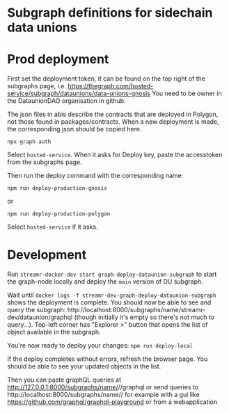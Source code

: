 # Subgraph definitions for sidechain data unions

# Prod deployment
First set the deployment token, it can be found on the top right of the subgraphs page, i.e. https://thegraph.com/hosted-service/subgraph/dataunions/data-unions-gnosis
You need to be owner in the DataunionDAO organisation in github.

The json files in abis describe the contracts that are deployed in Polygon, not those found in packages/contracts. When a new deployment is made, the corresponding json should be copied here.
```
npx graph auth
```
Select `hosted-service`.
When it asks for Deploy key, paste the accesstoken from the subgraphs page.

Then run the deploy command with the corresponding name:
```
npm run deploy-production-gnosis
```
or
```
npm run deploy-production-polygon
```
Select `hosted-service` if it asks.

# Development

Run `streamr-docker-dev start graph-deploy-dataunion-subgraph` to start the graph-node locally and deploy the `main` version of DU subgraph.

Wait until `docker logs -f streamr-dev-graph-deploy-dataunion-subgraph` shows the deployment is complete. You should now be able to see and query the subgraph: http://localhost:8000/subgraphs/name/streamr-dev/dataunion/graphql (though initially it's empty so there's not much to query...). Top-left corner has "Explorer >" button that opens the list of object available in the subgraph.

You're now ready to deploy your changes: `npm run deploy-local`

If the deploy completes without errors, refresh the browser page. You should be able to see your updated objects in the list.

Then you can paste graphQL queries at http://127.0.0.1:8000/subgraphs/name/<githubname>/<subgraphname>/graphql
or send queries to http://localhost:8000/subgraphs/name/<githubname>/<subgraphname>
for example with a gui like https://github.com/graphql/graphql-playground
or from a webapplication
